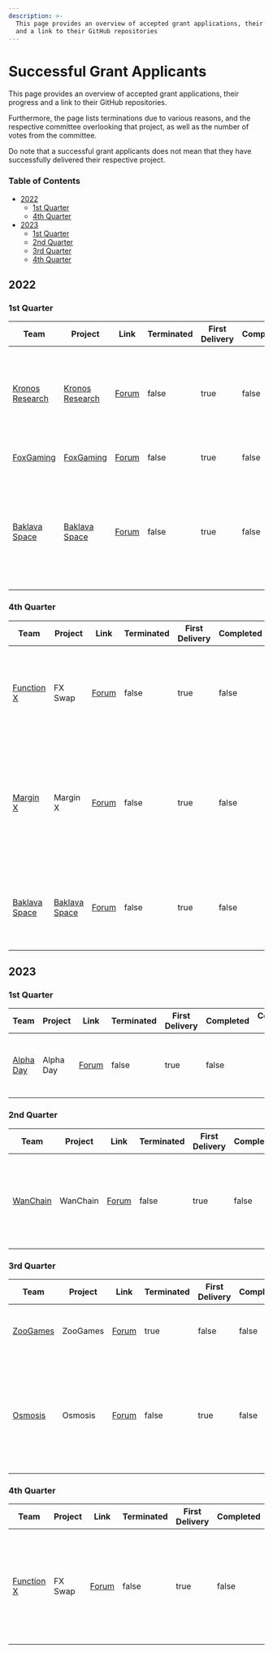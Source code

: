 ```yaml
---
description: >-
  This page provides an overview of accepted grant applications, their progress
  and a link to their GitHub repositories
---
```


# Successful Grant Applicants

This page provides an overview of accepted grant applications, their progress and a link to their GitHub repositories.

Furthermore, the page lists terminations due to various reasons, and the respective committee overlooking that project, as well as the number of votes from the committee.

Do note that a successful grant applicants does not mean that they have successfully delivered their respective project.

### Table of Contents

* [2022](successful-grant-applicants.md#2022)
  * [1st Quarter](successful-grant-applicants.md#1st-quarter)
  * [4th Quarter](successful-grant-applicants.md#id-4th-quarter)
* [2023](successful-grant-applicants.md#id-2023)
  * [1st Quarter](successful-grant-applicants.md#id-1st-quarter-1)
  * [2nd Quarter](successful-grant-applicants.md#id-2nd-quarter)
  * [3rd Quarter](successful-grant-applicants.md#id-3rd-quarter)
  * [4th Quarter](successful-grant-applicants.md#id-4th-quarter-1)

## 2022

### 1st Quarter

<table><thead><tr><th width="150">Team</th><th width="164">Project</th><th width="150">Link</th><th width="150" data-type="checkbox">Terminated</th><th width="150" data-type="checkbox">First Delivery</th><th width="150" data-type="checkbox">Completed</th><th>Committee Votes</th><th>XFactor</th></tr></thead><tbody><tr><td><a href="https://kronosresearch.com/">Kronos Research</a></td><td><a href="https://github.com/FunctionX/FunctionX-EGF/blob/main/applications/kronos_research.md">Kronos Research</a></td><td><a href="https://forum.functionx.io/t/proposal-discussion-market-making-initiative-from-kronos-research/2570/3">Forum</a></td><td>false</td><td>true</td><td>false</td><td><img src="broken-reference" alt=""><img src="broken-reference" alt=""></td><td>Loaned amount to enhance and increase the liquidity of $FX in mainstream exchanges</td></tr><tr><td><a href="https://www.officialfoxcoin.com/">FoxGaming</a></td><td><a href="https://github.com/FunctionX/FunctionX-EGF/blob/main/applications/successful_applicants/FoxGaming.md">FoxGaming</a></td><td><a href="https://forum.starscan.io/t/foxgaming-proposal-our-preview-discussion/2757">Forum</a></td><td>false</td><td>true</td><td>false</td><td></td><td>NFT marketplace and gaming</td></tr><tr><td><a href="https://baklava.space/">Baklava Space</a></td><td><a href="https://github.com/FunctionX/FunctionX-EGF/blob/main/applications/successful_applicants/BaklavaSpace.md">Baklava Space</a></td><td><a href="https://forum.starscan.io/t/baklava-space-proposal-synthetic-asset-minting-on-fx/4729">Forum</a></td><td>false</td><td>true</td><td>false</td><td></td><td>Synthetic asset platform that allows the creation and exchange of synthetic assets on f(x)Core network</td></tr></tbody></table>

### 4th Quarter

<table><thead><tr><th width="150">Team</th><th width="164">Project</th><th width="150">Link</th><th width="150" data-type="checkbox">Terminated</th><th width="150" data-type="checkbox">First Delivery</th><th width="150" data-type="checkbox">Completed</th><th>Committee Votes</th><th>XFactor</th></tr></thead><tbody><tr><td><a href="https://functionx.io/">Function X</a></td><td>FX Swap</td><td><a href="https://starscan.io/fxcore/proposals/21">Forum</a></td><td>false</td><td>true</td><td>false</td><td></td><td>Attract more users and LP providers to provide LP for trading on FXSwap</td></tr><tr><td><a href="https://marginx.io/">Margin X</a></td><td>Margin X</td><td><a href="https://starscan.io/fxcore/proposals/27">Forum</a></td><td>false</td><td>true</td><td>false</td><td></td><td>Attract market makers, traders and educate new users to become familiar with MarginX</td></tr><tr><td><a href="https://baklava.space/">Baklava Space</a></td><td><a href="https://github.com/FunctionX/FunctionX-EGF/blob/main/applications/successful_applicants/BaklavaSpace.md">Baklava Space</a></td><td><a href="https://starscan.io/fxcore/proposals/28">Forum</a></td><td>false</td><td>true</td><td>false</td><td></td><td>Launch a functional synthetic asset platform on Avalanche chain</td></tr></tbody></table>

## 2023

### 1st Quarter

<table><thead><tr><th width="150">Team</th><th width="164">Project</th><th width="150">Link</th><th width="150" data-type="checkbox">Terminated</th><th width="150" data-type="checkbox">First Delivery</th><th width="150" data-type="checkbox">Completed</th><th>Committee Votes</th><th>XFactor</th></tr></thead><tbody><tr><td><a href="https://alphaday.com/">Alpha Day</a></td><td>Alpha Day</td><td><a href="https://starscan.io/fxcore/proposals/34">Forum</a></td><td>false</td><td>true</td><td>false</td><td></td><td>A data aggregator dashboard exclusively for Function X</td></tr></tbody></table>

### 2nd Quarter

<table><thead><tr><th width="150">Team</th><th width="164">Project</th><th width="150">Link</th><th width="150" data-type="checkbox">Terminated</th><th width="150" data-type="checkbox">First Delivery</th><th width="150" data-type="checkbox">Completed</th><th>Committee Votes</th><th>XFactor</th></tr></thead><tbody><tr><td><a href="https://www.wanchain.org/">WanChain</a></td><td>WanChain</td><td><a href="https://starscan.io/fxcore/proposals/37">Forum</a></td><td>false</td><td>true</td><td>false</td><td></td><td>Incentives for users to use Wanchain Bridge to bridge tokens from or to f(x)Core</td></tr></tbody></table>

### 3rd Quarter

<table><thead><tr><th width="150">Team</th><th width="164">Project</th><th width="150">Link</th><th width="150" data-type="checkbox">Terminated</th><th width="150" data-type="checkbox">First Delivery</th><th width="150" data-type="checkbox">Completed</th><th>Committee Votes</th><th>XFactor</th></tr></thead><tbody><tr><td><a href="https://www.zoo.games/">ZooGames</a></td><td>ZooGames</td><td><a href="https://starscan.io/fxcore/proposals/42">Forum</a></td><td>true</td><td>false</td><td>false</td><td></td><td>Incentive to increase users for ZooGames</td></tr><tr><td><a href="https://osmosis.zone/">Osmosis</a></td><td>Osmosis</td><td><a href="https://starscan.io/fxcore/proposals/45">Forum</a></td><td>false</td><td>true</td><td>false</td><td></td><td>The fund will be deployed as FX liquidity on Osmosis with the OSMO and USDC pairs</td></tr></tbody></table>

### 4th Quarter

<table><thead><tr><th width="150">Team</th><th width="164">Project</th><th width="150">Link</th><th width="150" data-type="checkbox">Terminated</th><th width="150" data-type="checkbox">First Delivery</th><th width="150" data-type="checkbox">Completed</th><th>Committee Votes</th><th>XFactor</th></tr></thead><tbody><tr><td><a href="https://functionx.io/">Function X</a></td><td>FX Swap</td><td><a href="https://starscan.io/fxcore/proposals/46">Forum</a></td><td>false</td><td>true</td><td>false</td><td></td><td>Replace Baklava Space's team FX liquidity on the FX-BAVA pairing on FXSwap</td></tr></tbody></table>
